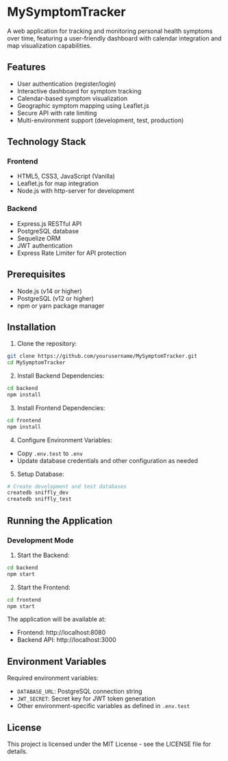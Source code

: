 # MySymptomTracker

A web application for tracking and monitoring personal health symptoms over time, featuring a user-friendly dashboard with calendar integration and map visualization capabilities.

## Features

- User authentication (register/login)
- Interactive dashboard for symptom tracking
- Calendar-based symptom visualization
- Geographic symptom mapping using Leaflet.js
- Secure API with rate limiting
- Multi-environment support (development, test, production)

## Technology Stack

### Frontend
- HTML5, CSS3, JavaScript (Vanilla)
- Leaflet.js for map integration
- Node.js with http-server for development

### Backend
- Express.js RESTful API
- PostgreSQL database
- Sequelize ORM
- JWT authentication
- Express Rate Limiter for API protection

## Prerequisites

- Node.js (v14 or higher)
- PostgreSQL (v12 or higher)
- npm or yarn package manager

## Installation

1. Clone the repository:
```bash
git clone https://github.com/yourusername/MySymptomTracker.git
cd MySymptomTracker
```

2. Install Backend Dependencies:
```bash
cd backend
npm install
```

3. Install Frontend Dependencies:
```bash
cd frontend
npm install
```

4. Configure Environment Variables:
- Copy `.env.test` to `.env`
- Update database credentials and other configuration as needed

5. Setup Database:
```bash
# Create development and test databases
createdb sniffly_dev
createdb sniffly_test
```

## Running the Application

### Development Mode

1. Start the Backend:
```bash
cd backend
npm start
```

2. Start the Frontend:
```bash
cd frontend
npm start
```

The application will be available at:
- Frontend: http://localhost:8080
- Backend API: http://localhost:3000

## Environment Variables

Required environment variables:
- `DATABASE_URL`: PostgreSQL connection string
- `JWT_SECRET`: Secret key for JWT token generation
- Other environment-specific variables as defined in `.env.test`

## License

This project is licensed under the MIT License - see the LICENSE file for details. 